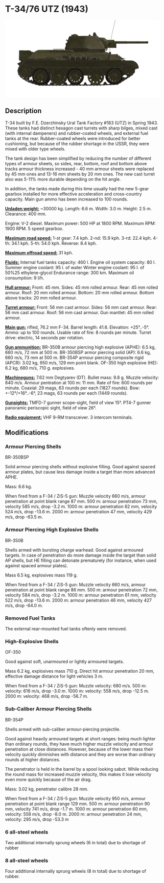 # T-34/76 UTZ (1943)

![_t34-76uvz-43](../images/_t34-76uvz-43.png)

## Description

T-34 built by F.E. Dzerzhinsky Ural Tank Factory #183 (UTZ) in Spring 1943. These tanks had distinct hexagon cast turrets with sharp bilges, mixed cast (with internal dampeners) and rubber-coated wheels, and external fuel tanks at the rear. Rubber-coated wheels were introduced for better cushioning, but because of the rubber shortage in the USSR, they were mixed with older type wheels.

The tank design has been simplified by reducing the number of different types of armour sheets, so sides, rear, bottom, roof and bottom above tracks armour thickness increased - 40 mm armour sheets were replaced by 45 mm ones and 13-16 mm sheets by 20 mm ones. The new cast turret also was 5-11% more durable depending on the hit angle.

In addition, the tanks made during this time usually had the new 5-gear gearbox installed for more effective acceleration and cross-country capacity. Main gun ammo has been increased to 100 rounds.

<b><u>Unladen weight:</u></b> ~30000 kg.
Length: 6.6 m.
Width: 3.0 m.
Height: 2.5 m.
Clearance: 400 mm.

Engine: V-2 diesel.
Maximum power: 500 HP at 1800 RPM.
Maximum RPM: 1900 RPM.
5 speed gearbox.

<b><u>Maximum road speed:</u></b>
1-st gear: 7.4 kph.
2-nd: 15.9 kph.
3-rd: 22.4 kph.
4-th: 34.1 kph.
5-th: 54.0 kph.
Reverse: 8.4 kph.

<b><u>Maximum offroad speed:</u></b> 31 kph.

<b><u>Fluids:</u></b>
Internal fuel tanks capacity: 460 l.
Engine oil system capacity: 80 l.
Summer engine coolant: 95 l. of water
Winter engine coolant: 95 l. of 50%25 ethylene-glycol
Endurance range: 300 km.
Maximum oil consumption: 9 l/h.

<b><u>Hull armour:</u></b>
Front: 45 mm.
Sides: 45 mm rolled armour.
Rear: 45 mm rolled armour.
Roof: 20 mm rolled armour.
Bottom: 20 mm rolled armour.
Bottom above tracks: 20 mm rolled armour.

<b><u>Turret armour:</u></b>
Front: 56 mm cast armour.
Sides: 56 mm cast armour.
Rear: 56 mm cast armour.
Roof: 56 mm cast armour.
Gun mantlet: 45 mm rolled armour.

<b><u>Main gun:</u></b> rifled, 76.2 mm F-34.
Barrel length: 41.6.
Elevation: +25°..-5°.
Ammo: up to 100 rounds.
Usable rate of fire: 8 rounds per minute.
Turret drive: electric, 14 seconds per rotation.

<b><u>Gun ammunition:</u></b>
BR-350B armour piercing high explosive (APHE): 6.5 kg, 660 m/s, 72 mm at 500 m.
BR-350BSP armor piercing solid (AP): 6.6 kg, 660 m/s, 73 mm at 500 m.
BR-354P armour piercing composite rigid (APCR): 3.02 kg, 950 m/s, 129 mm point blank.
OF-350 high explosive (HE): 6.2 kg, 680 m/s, 710 g. explosives.

<b><u>Machineguns:</u></b> 7.62 mm Degtyarev (DT).
Bullet mass: 9.8 g.
Muzzle velocity: 840 m/s.
Armour pentration at 100 m: 11 mm.
Rate of fire: 600 rounds per minute.
Coaxial: 29 mags, 63 rounds per each (1827 rounds).
Bow: +-12°/+16°..-6°, 23 mags, 63 rounds per each (1449 rounds).

<b><u>Gunsights:</u></b>
TMFD-7 gunner scope-sight, field of view 15°.
PT4-7 gunner panoramic periscopic sight, field of view 26°.

<b><u>Radio equipment:</u></b>
VHF 9-RM transceiver.
3 intercom terminals.


## Modifications

### Armour Piercing Shells

BR-350BSP

Solid armour piercing shells without explosive filling.
Good against spaced armour plates, but cause less damage inside a target than more advanced APHE.

Mass: 6.6 kg.

When fired from a F-34 / ZiS-5 gun:
Muzzle velocity 660 m/s, armour penetration at point blank range 87 mm.
500 m: armour penetration 73 mm, velocity 585 m/s, drop -3.2 m.
1000 m: armour penetration 62 mm, velocity 524 m/s, drop -13.6 m.
2000 m: armour penetration 47 mm, velocity 429 m/s, drop -63.5 m.
### Armour Piercing High Explosive Shells

BR-350B

Shells armed with bursting charge warhead.
Good against armoured targets. In case of penetration do more damage inside the target than solid AP shells, but HE filling can detonate prematurely (for instance, when used against spaced armour plates).

Mass 6.5 kg, explosives mass 119 g.

When fired from a F-34 / ZiS-5 gun:
Muzzle velocity 660 m/s, armour penetration at point blank range 86 mm.
500 m: armour penetration 72 mm, velocity 584 m/s, drop -3.2 m.
1000 m: armour penetration 61 mm, velocity 522 m/s, drop -13.6 m.
2000 m: armour penetration 46 mm, velocity 427 m/s, drop -64.0 m.
### Removed Fuel Tanks

The external rear-mounted fuel tanks oftenly were removed.
### High-Explosive Shells

OF-350

Good against soft, unarmoured or lightly armoured targets.

Mass 6.2 kg, explosives mass 710 g.
Direct hit armour penetration 20 mm, effective damage distance for light vehicles 3 m.

When fired from a F-34 / ZiS-5 gun:
Muzzle velocity: 680 m/s.
500 m: velocity: 616 m/s, drop -3.0 m.
1000 m: velocity: 558 m/s, drop -12.5 m.
2000 m: velocity: 468 m/s, drop -56.7 m.
### Sub-Caliber Armour Piercing Shells

BR-354P

Shells armed with sub-caliber armour-piercing projectile.

Good against heavily armoured targets at short ranges: being much lighter than ordinary rounds, they have much higher muzzle velocity and armour penetration at close distances. However, because of the lower mass their velocity quickly diminishes with distance and they are worse than ordinary rounds at higher distances.

The penetrator is held in the barrel by a spool looking sabot. While reducing the round mass for increased muzzle velocity, this makes it lose velocity even more quickly because of the air drag.

Mass: 3.02 kg, penetrator calibre 28 mm.

When fired from a F-34 / ZiS-5 gun:
Muzzle velocity 950 m/s, armour penetration at point blank range 129 mm.
500 m: armour penetration 90 mm, velocity 741 m/s, drop -1.7 m.
1000 m: armour penetration 60 mm, velocity: 558 m/s, drop -8.0 m.
2000 m: armour penetration 24 mm, velocity: 295 m/s, drop -53.3 m
### 6 all-steel wheels

Two additional internally sprung wheels (6 in total) due to shortage of rubber
### 8 all-steel wheels

Four additional internally sprung wheels (8 in total) due to shortage of rubber.